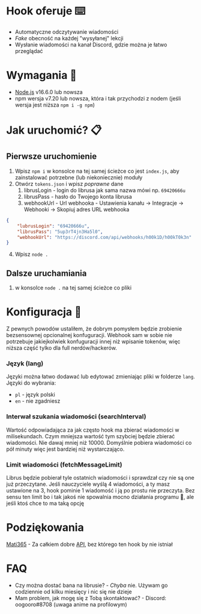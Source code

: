 # Hook oferuje :keyboard:
- Automatyczne odczytywanie wiadomości
- *Fake* obecność na każdej "wysyłanej" lekcji
- Wysłanie wiadomości na kanał Discord, gdzie można je łatwo przeglądać

# Wymagania :dvd:
- [Node.js](https://nodejs.org) v16.6.0 lub nowsza
- npm wersja v7.20 lub nowsza, która i tak przychodzi z nodem (jeśli wersja jest niższa `npm i -g npm`)

# Jak uruchomić? :clipboard:
## Pierwsze uruchomienie
1. Wpisz `npm i` w konsolce na tej samej ścieżce co jest `index.js`, aby zainstalować potrzebne (lub niekoniecznie) moduły
2. Otwórz `tokens.json` i wpisz *poprawne* dane
   1. librusLogin - login do librusa jak sama nazwa mówi np. `69420666u`
   2. librusPass - hasło do Twojego konta librusa
   3. webhookUrl - Url webhooka - Ustawienia kanału -> Integracje -> Webhooki -> Skopiuj adres URL webhooka
```json
{
    "lubrusLogin": "69420666u",
    "librusPass": "5up3rT4jn3Ha5l0",
    "webhookUrl": "https://discord.com/api/webhooks/h00k1D/h00kT0k3n"
}
```
4. Wpisz `node .`

## Dalsze uruchamiania
1. w konsolce `node .` na tej samej ścieżce co pliki

# Konfiguracja :memo:
Z pewnych powodów ustaliłem, że dobrym pomysłem będzie zrobienie bezsensownej opcionalnej konfuguracji.
Webhook sam w sobie nie potrzebuje jakiejkolwiek konfuguracji innej niż wpisanie tokenów, więc niższa część tylko dla full nerdów/hackerów.

### Język (lang)
Języki można łatwo dodawać lub edytować zmieniając pliki w folderze `lang`.
Języki do wybrania:
- `pl` - język polski
- `en` - nie zgadniesz

### Interwał szukania wiadomości (searchInterval)
Wartość odpowiadająca za jak często hook ma zbierać wiadomości w milisekundach.
Czym mniejsza wartość tym szybciej będzie zbierać wiadomości.
Nie dawaj mniej niż 10000.
Domyślnie pobiera wiadomości co pół minuty więc jest bardziej niż wystarczająco.

### Limit wiadomości (fetchMessageLimit)
Librus będzie pobierał tyle ostatnich wiadomości i sprawdzał czy nie są one już przeczytane.
Jeśli nauczyciele wyślą 4 wiadomości, a ty masz ustawione na 3, hook pominie 1 wiadomość i ją po prostu nie przeczyta.
Bez sensu ten limit bo i tak jakoś nie spowalnia mocno działania programu :shrug:, ale jeśli ktoś chce to ma taką opcję

# Podziękowania
[Mati365](https://github.com/Mati365) - Za całkiem dobre [API](https://github.com/Mati365/librus-api), bez którego ten hook by nie istniał

# FAQ
- Czy można dostać bana na librusie? - *Chyba* nie. Używam go codziennie od kilku miesięcy i nic się nie dzieje
- Mam problem, jak mogę się z Tobą skontaktować? - Discord: oogooro#8708 (uwaga anime na profilowym)
